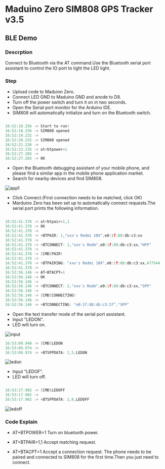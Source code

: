 # Maduino Zero SIM808 GPS Tracker v3.5 

## BLE Demo

### Descrption
Connect to Bluetooth via the AT command.Use the Bluetooth serial port assistant to control the IO port to light the LED light.

### Step

- Upload code to Maduion Zero.
- Connect LED GND to Maduino GND and anode to D8. 
- Turn off the power switch and turn it on in two seconds.
- Open the Serial port monitor for the Arduino IDE.
- SIM808 will automatically initialize and turn on the Bluetooth switch.

```c

16:52:18.256 -> Start to run!
16:52:18.256 -> SIM808 opened
16:52:19.232 -> 
16:52:20.232 -> SIM808 opened
16:52:21.236 -> 
16:52:23.235 -> at+btpower=1
16:52:27.265 -> 
16:52:27.265 -> OK

```

- Open the Bluetooth debugging assistant of your mobile phone, and please find a similar app in the mobile phone application market.
- Search for nearby devices and find SIM808.

![app1](./md_pic/app1.jpg)

- Click Connect.(First connection needs to be matched, click OK)
- Marduino Zero has been set up to automatically connect requests.The serial port prints the following information.


```c

16:52:41.378 -> at+btpair=1,1
16:52:41.378 -> OK
16:52:41.378 -> 
16:52:41.378 -> +BTPAIR: 1,"xxx's Redmi 10X",e0:1f:88:db:c3:xx
16:52:41.378 -> 
16:52:41.378 -> +BTCONNECT: 1,"xxx's Redm",e0:1f:88:db:c3:xx,"HFP"
16:52:41.378 -> 
16:52:41.378 -> [CMD]PAIR!
16:52:41.378 -> 
16:52:41.378 -> +BTPAIRING: "xxx's Redmi 10X",e0:1f:88:db:c3:xx,477544
16:52:41.378 -> 
16:52:56.146 -> AT+BTACPT=1
16:52:56.146 -> OK
16:52:56.146 -> 
16:52:56.146 -> +BTCONNECT: 2,"xxx's Redm",e0:1f:88:db:c3:xx,"SPP"
16:52:56.146 -> 
16:52:56.146 -> [CMD]CONNECTING!
16:52:56.146 -> 
16:52:56.146 -> +BTCONNECTING: "e0:1f:88:db:c3:3f","SPP"

```

- Open the text transfer mode of the serial port assistant.
- Input "LEDON".
- LED will turn on.

![input](./md_pic/input.jpg)

```c
16:53:09.940 -> [CMD]LEDON
16:53:09.974 -> 
16:53:09.974 -> +BTSPPDATA: 2,5,LEDON

```

![ledon](./md_pic/turnon.jpg)

- Input "LEDOF".
- LED will turn off.

```c

16:53:17.902 -> [CMD]LEDOFF
16:53:17.902 -> 
16:53:17.902 -> +BTSPPDATA: 2,6,LEDOFF

```
![ledoff](./md_pic/turnoff.jpg)


### Code Explain
- AT+BTPOWER=1
Turn on bluetooth power.

- AT+BTPAIR=1,1
Accept matching request.

- AT+BTACPT=1
Accept a connection request.
The phone needs to be paired and connected to SIM808 for the first time.Then you just need to connect.